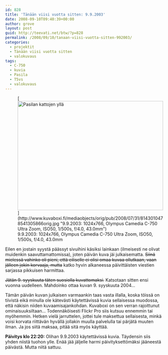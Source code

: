 ```yaml
---
id: 828
title: 'Tänään viisi vuotta sitten: 9.9.2003'
date: 2008-09-10T09:40:39+00:00
author: grove
layout: post
guid: http://teevati.net/btw/?p=828
permalink: /2008/09/10/tanaan-viisi-vuotta-sitten-992003/
categories:
  - projektit
  - Tänään viisi vuotta sitten
  - valokuvaus
tags:
  - C-750
  - kuvia
  - Pasila
  - T5vs
  - valokuvaus
---
```

<figure style="width: 468px" class="wp-caption aligncenter">[<img title="Pasilan kattojen yllä" src="http://www.kuvaboxi.fi/mediaobjects/pub/2008/07/31/8143010478541305866web_0.jpg" alt="Pasilan kattojen yllä" width="468" height="350" />](http://www.kuvaboxi.fi/mediaobjects/orig/pub/2008/07/31/8143010478541305866orig.jpg "9.9.2003: 1024x766, Olympus Camedia C-750 Ultra Zoom, ISO50, 1/500s, f/4.0, 43.0mm")<figcaption class="wp-caption-text">9.9.2003: 1024x766, Olympus Camedia C-750 Ultra Zoom, ISO50, 1/500s, f/4.0, 43.0mm</figcaption></figure> 

Eilen en jostain syystä päässyt sivuihini käsiksi lainkaan (ilmeisesti ne olivat muidenkin saavuttamattomissa), joten päivän kuva jäi julkaisematta. <span style="text-decoration: line-through;">Siinä mielessä vahinko oli pieni, että eiliselle ei olisi omaa kuvaa ollutkaan, vaan jälleen jokin korvaaja, mutta</span> katko hyvin alkaneessa päivittäisten viestien sarjassa pikkuisen harmittaa.

<span style="text-decoration: line-through;">Jätän 9. syyskuuta täten suosiolla kuvattomaksi.</span> Katsotaan sitten ensi vuonna uudelleen. Mahdoinko ottaa kuvan 9. syyskuuta 2004&#8230;

Tämän päivän kuvan julkaisen varmaankin taas vasta illalla, koska töissä on tiivistä eikä minulla ole kätevästi käytettävissä kuvia sellaisessa muodossa, että näkisin niiden kuvaamisajankohdan. Kuvaboxi on sen verran rajoittunut ominaisuuksiltaan&#8230; Todennäköisesti Flickr Pro siis kutsuu ennemmin tai myöhemmin. Hetken vielä jarruttelen, jottei tule maksettua sellaisesta, minkä voisi korvata riittävän hyvällä jollakin muulla palvelulla tai pärjätä muuten ilman. Ja jos siitä maksaa, pitää sitä myös käyttää.

**Päivitys klo 22:20:** Olihan 9.9.2003 käytettävissä kuvia. Täydensin siis yhden niistä tuohon ylle. Enää jää jäljelle harmi päivityksettömäksi jääneestä päivästä. Mutta niitä sattuu.